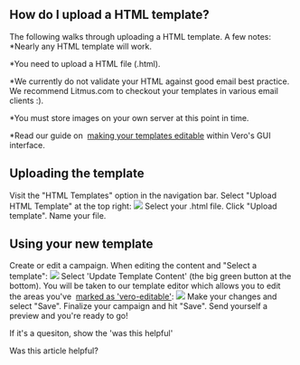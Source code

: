 
  
## How do I upload a HTML template?
    
The following walks through uploading a HTML template.
A few notes:
*Nearly any HTML template will work. 
	
*You need to upload a HTML file (.html).
	
*We currently do not validate your HTML against good email best practice. We recommend Litmus.com to checkout your templates in various email clients :).
	
*You must store images on your own server at this point in time.
	
*Read our guide on 
[making your templates editable](http://public.getvero.com/knowledge-base#/questions/50512-Working-with-HTML-templates) within Vero's GUI interface.
## Uploading the template
Visit the "HTML Templates" option in the navigation bar.
Select "Upload HTML Template" at the top right:
![](https://s3.amazonaws.com/helpjuice_production/uploads/upload/image/742/1865/Screen_Shot_2013-09-05_at_2.52.28_PM.png)
Select your .html file.
Click "Upload template".
Name your file.
## Using your new template
Create or edit a campaign.
When editing the content and "Select a template":
![](https://s3.amazonaws.com/helpjuice_production/uploads/upload/image/742/1866/Screen_Shot_2013-09-05_at_2.54.42_PM.png)
Select 'Update Template Content' (the big green button at the bottom).
You will be taken to our template editor which allows you to edit the areas you've 
[marked as 'vero-editable'](http://public.getvero.com/knowledge-base#/questions/50512-Working-with-HTML-templates):
![](https://s3.amazonaws.com/helpjuice_production/uploads/upload/image/742/1867/Screen_Shot_2013-09-05_at_2.56.53_PM.png)
Make your changes and select "Save".
Finalize your campaign and hit "Save".
Send yourself a preview and you're ready to go!
         
        
          
If it's a quesiton, show the 'was this helpful'
            
Was this article helpful? 
                
                
